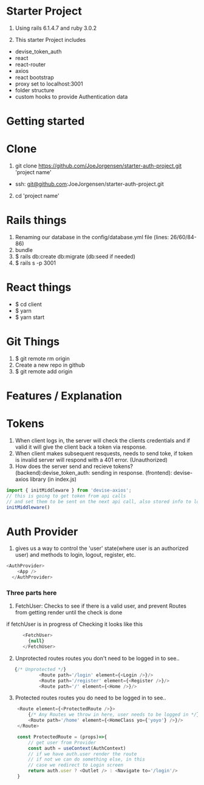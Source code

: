 # Starter Project

1. Using rails 6.1.4.7 and ruby 3.0.2

2. This starter Project includes 
- devise_token_auth
- react
- react-router
- axios
- react bootstrap
- proxy set to localhost:3001
- folder structure 
- custom hooks to provide Authentication data


# Getting started

# Clone
1. git clone https://github.com/JoeJorgensen/starter-auth-project.git 'project name'
- ssh: git@github.com:JoeJorgensen/starter-auth-project.git
2. cd 'project name'




# Rails things
1. Renaming our database in the config/database.yml file (lines: 26/60/84-86)
2. bundle
3. $ rails db:create db:migrate (db:seed if needed)
4. $ rails s -p 3001
# React things
- $ cd client 
- $ yarn
- $ yarn start
# Git Things
1. $ git remote rm origin 
2. Create a new repo in github
3. $ git remote add origin <your ssh-link>


# Features / Explanation

# Tokens
1. When client logs in, the server will check the clients credentials 
and if valid it will give the client back a token via response.
2. When client makes subsequent resquests, needs to send toke, if token is invalid server will respond with a 401 error. (Unauthorized)
3. How does the server send and recieve tokens? 
(backend):devise_token_auth: sending in response.
(frontend): devise-axios library (in index.js)

```javascript
import { initMiddleware } from 'devise-axios';
// this is going to get token from api calls 
// and set them to be sent on the next api call, also stored info to localStorage
initMiddleware()

```

# Auth Provider

1. gives us a way to control the 'user' state(where user is an authorized user)
and methods to login, logout, register, etc.
```javascript
<AuthProvider>
    <App />
  </AuthProvider>
```

### Three parts here
1. FetchUser: Checks to see if there is a valid user, and prevent Routes from
getting render until the check is done

if fetchUser is in progress of Checking it looks like this
```javascript
      <FetchUser>
        {null}
      </FetchUser>

```
2. Unprotected routes
routes you don't need to be logged in to see..

```javascript
   {/* Unprotected */}
            <Route path='/login' element={<Login />}/>
            <Route path='/register' element={<Register />}/>
            <Route path='/' element={<Home />}/>
```

3. Protected routes
routes you do need to be logged in to see..
```javascript
    <Route element={<ProtectedRoute />}>
        {/* Any Routes we throw in here, user needs to be logged in */}
        <Route path='/home' element={<HomeClass yo={'yoyo'} />}/>
    </Route>  
```

```javascript
    const ProtectedRoute = (props)=>{
        // get user from Provider 
        const auth = useContext(AuthContext)
        // if we have auth.user render the route
        // if not we can do something else, in this
        // case we redirect to Login screen
        return auth.user ? <Outlet /> : <Navigate to='/login'/>
    }
```







